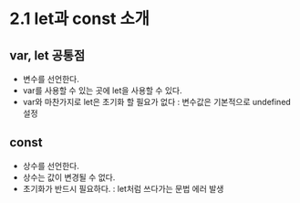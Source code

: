 # 2.1 let과 const 소개

## var, let 공통점

- 변수를 선언한다.
- var를 사용할 수 있는 곳에 let을 사용할 수 있다.
- var와 마찬가지로 let은 초기화 할 필요가 없다 : 변수값은 기본적으로 undefined 설정

## const

- 상수를 선언한다.
- 상수는 값이 변경될 수 없다.
- 초기화가 반드시 필요하다. : let처럼 쓰다가는 문법 에러 발생

